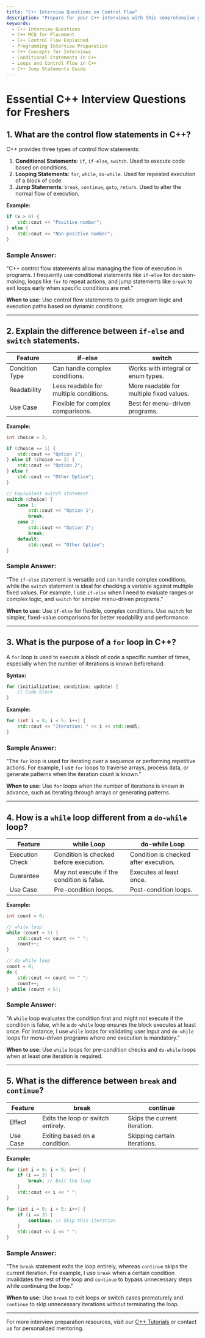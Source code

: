 ```yaml
---
title: "C++ Interview Questions on Control Flow"
description: "Prepare for your C++ interviews with this comprehensive guide to control flow and other frequently asked questions. Perfect for beginners aiming to understand C++ concepts and ace their interviews."
keywords:
  - C++ Interview Questions
  - C++ MCQ for Placement
  - C++ Control Flow Explained
  - Programming Interview Preparation
  - C++ Concepts for Interviews
  - Conditional Statements in C++
  - Loops and Control Flow in C++
  - C++ Jump Statements Guide
---
```


# Essential C++ Interview Questions for Freshers

## 1. What are the control flow statements in C++?
C++ provides three types of control flow statements:

1. **Conditional Statements**: `if`, `if-else`, `switch`. Used to execute code based on conditions.
2. **Looping Statements**: `for`, `while`, `do-while`. Used for repeated execution of a block of code.
3. **Jump Statements**: `break`, `continue`, `goto`, `return`. Used to alter the normal flow of execution.

**Example:**
```cpp
if (x > 0) {
    std::cout << "Positive number";
} else {
    std::cout << "Non-positive number";
}
```

### Sample Answer:
"C++ control flow statements allow managing the flow of execution in programs. I frequently use conditional statements like `if-else` for decision-making, loops like `for` to repeat actions, and jump statements like `break` to exit loops early when specific conditions are met."

**When to use:** Use control flow statements to guide program logic and execution paths based on dynamic conditions.

---

## 2. Explain the difference between `if-else` and `switch` statements.

| **Feature**         | **if-else**                             | **switch**                            |
|----------------------|-----------------------------------------|---------------------------------------|
| Condition Type       | Can handle complex conditions.          | Works with integral or enum types.    |
| Readability          | Less readable for multiple conditions. | More readable for multiple fixed values. |
| Use Case             | Flexible for complex comparisons.       | Best for menu-driven programs.        |

**Example:**
```cpp
int choice = 2;

if (choice == 1) {
    std::cout << "Option 1";
} else if (choice == 2) {
    std::cout << "Option 2";
} else {
    std::cout << "Other Option";
}

// Equivalent switch statement
switch (choice) {
    case 1:
        std::cout << "Option 1";
        break;
    case 2:
        std::cout << "Option 2";
        break;
    default:
        std::cout << "Other Option";
}
```

### Sample Answer:
"The `if-else` statement is versatile and can handle complex conditions, while the `switch` statement is ideal for checking a variable against multiple fixed values. For example, I use `if-else` when I need to evaluate ranges or complex logic, and `switch` for simpler menu-driven programs."

**When to use:** Use `if-else` for flexible, complex conditions. Use `switch` for simpler, fixed-value comparisons for better readability and performance.

---

## 3. What is the purpose of a `for` loop in C++?
A `for` loop is used to execute a block of code a specific number of times, especially when the number of iterations is known beforehand.

**Syntax:**
```cpp
for (initialization; condition; update) {
    // Code block
}
```

**Example:**
```cpp
for (int i = 0; i < 5; i++) {
    std::cout << "Iteration: " << i << std::endl;
}
```

### Sample Answer:
"The `for` loop is used for iterating over a sequence or performing repetitive actions. For example, I use `for` loops to traverse arrays, process data, or generate patterns when the iteration count is known."

**When to use:** Use `for` loops when the number of iterations is known in advance, such as iterating through arrays or generating patterns.

---

## 4. How is a `while` loop different from a `do-while` loop?

| **Feature**       | **while** Loop                          | **do-while** Loop                     |
|-------------------|----------------------------------------|---------------------------------------|
| Execution Check   | Condition is checked before execution. | Condition is checked after execution. |
| Guarantee         | May not execute if the condition is false. | Executes at least once.              |
| Use Case          | Pre-condition loops.                   | Post-condition loops.                 |

**Example:**
```cpp
int count = 0;

// while loop
while (count < 5) {
    std::cout << count << " ";
    count++;
}

// do-while loop
count = 0;
do {
    std::cout << count << " ";
    count++;
} while (count < 5);
```

### Sample Answer:
"A `while` loop evaluates the condition first and might not execute if the condition is false, while a `do-while` loop ensures the block executes at least once. For instance, I use `while` loops for validating user input and `do-while` loops for menu-driven programs where one execution is mandatory."

**When to use:** Use `while` loops for pre-condition checks and `do-while` loops when at least one iteration is required.

---

## 5. What is the difference between `break` and `continue`?

| **Feature**        | **break**                          | **continue**                           |
|--------------------|------------------------------------|----------------------------------------|
| Effect             | Exits the loop or switch entirely. | Skips the current iteration.           |
| Use Case           | Exiting based on a condition.      | Skipping certain iterations.           |

**Example:**
```cpp
for (int i = 0; i < 5; i++) {
    if (i == 3) {
        break; // Exit the loop
    }
    std::cout << i << " ";
}

for (int i = 0; i < 5; i++) {
    if (i == 3) {
        continue; // Skip this iteration
    }
    std::cout << i << " ";
}
```

### Sample Answer:
"The `break` statement exits the loop entirely, whereas `continue` skips the current iteration. For example, I use `break` when a certain condition invalidates the rest of the loop and `continue` to bypass unnecessary steps while continuing the loop."

**When to use:** Use `break` to exit loops or switch cases prematurely and `continue` to skip unnecessary iterations without terminating the loop.

---

For more interview preparation resources, visit our [C++ Tutorials](#) or contact us for personalized mentoring.
